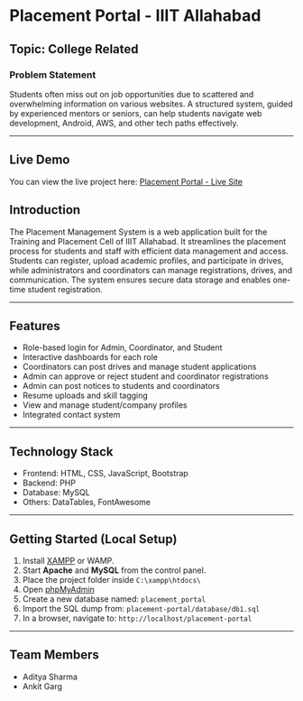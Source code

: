# Placement Portal - IIIT Allahabad

## Topic: College Related


### Problem Statement

Students often miss out on job opportunities due to scattered and overwhelming information on various websites. A structured system, guided by experienced mentors or seniors, can help students navigate web development, Android, AWS, and other tech paths effectively.

---

## Live Demo

You can view the live project here: [Placement Portal - Live Site](https://placement-portal.fwh.is/)

## Introduction

The Placement Management System is a web application built for the Training and Placement Cell of IIIT Allahabad. It streamlines the placement process for students and staff with efficient data management and access. Students can register, upload academic profiles, and participate in drives, while administrators and coordinators can manage registrations, drives, and communication. The system ensures secure data storage and enables one-time student registration.

---

## Features

- Role-based login for Admin, Coordinator, and Student
- Interactive dashboards for each role
- Coordinators can post drives and manage student applications
- Admin can approve or reject student and coordinator registrations
- Admin can post notices to students and coordinators
- Resume uploads and skill tagging
- View and manage student/company profiles
- Integrated contact system

---

## Technology Stack

- Frontend: HTML, CSS, JavaScript, Bootstrap
- Backend: PHP
- Database: MySQL
- Others: DataTables, FontAwesome

---

## Getting Started (Local Setup)

1. Install [XAMPP](https://www.apachefriends.org/) or WAMP.
2. Start **Apache** and **MySQL** from the control panel.
3. Place the project folder inside `C:\xampp\htdocs\`
4. Open [phpMyAdmin](http://localhost/phpmyadmin)
5. Create a new database named: `placement_portal`
6. Import the SQL dump from: `placement-portal/database/db1.sql`
7. In a browser, navigate to: `http://localhost/placement-portal`

---

## Team Members

- Aditya Sharma 
- Ankit Garg


